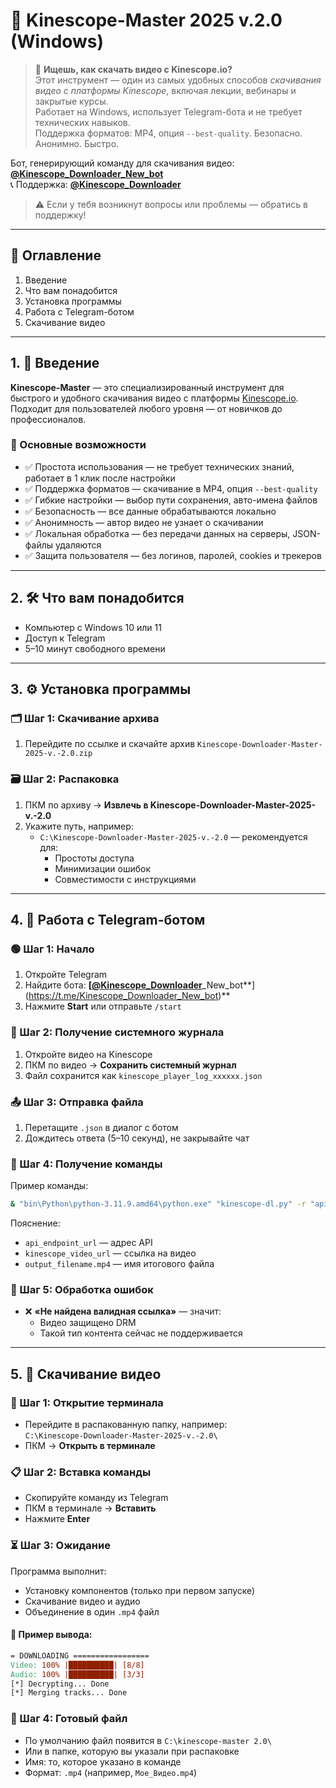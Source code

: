 # 🎥 Kinescope-Master 2025 v.2.0 (Windows)


> 🧠 **Ищешь, как скачать видео с Kinescope.io?**  
> Этот инструмент — один из самых удобных способов *скачивания видео с платформы Kinescope*, включая лекции, вебинары и закрытые курсы.  
> Работает на Windows, использует Telegram-бота и не требует технических навыков.  
> Поддержка форматов: MP4, опция `--best-quality`. Безопасно. Анонимно. Быстро.


Бот, генерирующий команду для скачивания видео: [**@Kinescope_Downloader_New_bot**](https://t.me/Kinescope_Downloader_New_bot)  
📞 Поддержка: **[**@Kinescope_Downloader**](https://t.me/Kinescope_Downloader)**

> ⚠️ Если у тебя возникнут вопросы или проблемы — обратись в поддержку!

---

## 📌 Оглавление

1. Введение  
2. Что вам понадобится  
3. Установка программы  
4. Работа с Telegram-ботом  
5. Скачивание видео

---

## 1. 🧾 Введение

**Kinescope-Master** — это специализированный инструмент для быстрого и удобного скачивания видео с платформы [Kinescope.io](https://kinescope.io). Подходит для пользователей любого уровня — от новичков до профессионалов.

### 🔹 Основные возможности

- ✅ Простота использования — не требует технических знаний, работает в 1 клик после настройки  
- ✅ Поддержка форматов — скачивание в MP4, опция `--best-quality`  
- ✅ Гибкие настройки — выбор пути сохранения, авто-имена файлов  
- ✅ Безопасность — все данные обрабатываются локально  
- ✅ Анонимность — автор видео не узнает о скачивании  
- ✅ Локальная обработка — без передачи данных на серверы, JSON-файлы удаляются  
- ✅ Защита пользователя — без логинов, паролей, cookies и трекеров

---

## 2. 🛠 Что вам понадобится

- Компьютер с Windows 10 или 11  
- Доступ к Telegram  
- 5–10 минут свободного времени

---

## 3. ⚙️ Установка программы

### 🗂 Шаг 1: Скачивание архива

1. Перейдите по ссылке и скачайте архив `Kinescope-Downloader-Master-2025-v.-2.0.zip`

### 🗃 Шаг 2: Распаковка

1. ПКМ по архиву → **Извлечь в Kinescope-Downloader-Master-2025-v.-2.0**  
2. Укажите путь, например:  
   - `C:\Kinescope-Downloader-Master-2025-v.-2.0` — рекомендуется для:
     - Простоты доступа  
     - Минимизации ошибок  
     - Совместимости с инструкциями

---

## 4. 🔧 Работа с Telegram-ботом

### 🟢 Шаг 1: Начало

1. Откройте Telegram  
2. Найдите бота: **[**[**@Kinescope_Downloader**](https://t.me/Kinescope_Downloader)_New_bot**](https://t.me/Kinescope_Downloader_New_bot)**  
3. Нажмите **Start** или отправьте `/start`

### 📄 Шаг 2: Получение системного журнала

1. Откройте видео на Kinescope  
2. ПКМ по видео → **Сохранить системный журнал**  
3. Файл сохранится как `kinescope_player_log_xxxxxx.json`

### 📤 Шаг 3: Отправка файла

1. Перетащите `.json` в диалог с ботом  
2. Дождитесь ответа (5–10 секунд), не закрывайте чат

### 🧾 Шаг 4: Получение команды

Пример команды:
```bash
& "bin\Python\python-3.11.9.amd64\python.exe" "kinescope-dl.py" -r "api_endpoint_url" --best-quality --ffmpeg-path "bin\ffmpeg.exe" --mp4decrypt-path "bin\mp4decrypt.exe" "kinescope_video_url" "output_filename.mp4"
```

Пояснение:
- `api_endpoint_url` — адрес API
- `kinescope_video_url` — ссылка на видео
- `output_filename.mp4` — имя итогового файла

### 🚫 Шаг 5: Обработка ошибок

- ❌ **«Не найдена валидная ссылка»** — значит:
  - Видео защищено DRM
  - Такой тип контента сейчас не поддерживается

---

## 5. 💾 Скачивание видео

### 🧭 Шаг 1: Открытие терминала

- Перейдите в распакованную папку, например:  
  `C:\Kinescope-Downloader-Master-2025-v.-2.0\`  
- ПКМ → **Открыть в терминале**

### 📋 Шаг 2: Вставка команды

- Скопируйте команду из Telegram  
- ПКМ в терминале → **Вставить**  
- Нажмите **Enter**

### ⏳ Шаг 3: Ожидание

Программа выполнит:

- Установку компонентов (только при первом запуске)  
- Скачивание видео и аудио  
- Объединение в один `.mp4` файл

#### 🔄 Пример вывода:
```makefile
= DOWNLOADING =================
Video: 100% |██████████| [8/8]
Audio: 100% |██████████| [3/3]
[*] Decrypting... Done
[*] Merging tracks... Done
```

### 📁 Шаг 4: Готовый файл

- По умолчанию файл появится в `C:\kinescope-master 2.0\`  
- Или в папке, которую вы указали при распаковке  
- Имя: то, которое указано в команде  
- Формат: `.mp4` (например, `Мое_Видео.mp4`)
